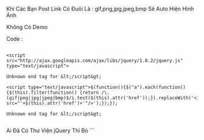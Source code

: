 Khi Các Bạn Post Link Có Đuôi Là : gif,png,jpg,jpeg,bmp Sẽ Auto Hiện Hình Ảnh

Không Có Demo

Code :

```

<script src="http://ajax.googleapis.com/ajax/libs/jquery/1.8.2/jquery.js" type="text/javascript">

Unknown end tag for &lt;/script&gt;

<script type="text/javascript">$(function(){$("a").each(function(){$(this).filter(function() {return /\.(gif|png|jpg|jpeg|bmp)$/i.test($(this).attr('href'));}).replaceWith('<img src="'+$(this).attr('href')+'"/>');});});

Unknown end tag for &lt;/script&gt;


```


Ai Đã Có Thư Viện jQuery Thì Bỏ ```
<script src="http://ajax.googleapis.com/ajax/libs/jquery/1.8.2/jquery.js" type="text/javascript">

Unknown end tag for &lt;/script&gt;

``` Ra Nhá

Code Bị Đụng Với Newtab ^^!

Update Cách Không Đụng Của Anh Dothinh

> dothinh1105 đã viết:Muốn ko bị đụng thì kiểm tra thêm vào

```

<script type="text/javascript">$(function(){$(".postbody .content a").each(function(){$(this).filter(function() {return /\.(gif|png|jpg|jpeg|bmp)$/i.test($(this).attr('href'));}).replaceWith('<img src="'+$(this).attr('href')+'"/>');});});

Unknown end tag for &lt;/script&gt;


```

> Hoặc kỹ hơn nữa thì kiểm tra đang ở trong topic

```

<script type="text/javascript">$(function(){if ($(".author:).length) {$(".postbody .content a").each(function(){$(this).filter(function() {return /\.(gif|png|jpg|jpeg|bmp)$/i.test($(this).attr('href'));}).replaceWith('<img src="'+$(this).attr('href')+'"/>');});}});

Unknown end tag for &lt;/script&gt;



```


Viết Bởi Jokerteam
